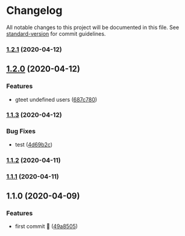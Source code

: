 # Changelog

All notable changes to this project will be documented in this file. See [standard-version](https://github.com/conventional-changelog/standard-version) for commit guidelines.

### [1.2.1](https://github.com/Spyna/spyna-ci-test/compare/v1.2.0...v1.2.1) (2020-04-12)

## [1.2.0](https://github.com/Spyna/spyna-ci-test/compare/v1.1.3...v1.2.0) (2020-04-12)


### Features

* gteet undefined users ([687c780](https://github.com/Spyna/spyna-ci-test/commit/687c780f445873cf14f766132881d72799606537))

### [1.1.3](https://github.com/Spyna/spyna-ci-test/compare/v1.1.2...v1.1.3) (2020-04-12)


### Bug Fixes

* test ([4d69b2c](https://github.com/Spyna/spyna-ci-test/commit/4d69b2c656175cbaca4d82922808776040c98b70))

### [1.1.2](https://github.com/Spyna/spyna-ci-test/compare/v1.1.1...v1.1.2) (2020-04-11)

### [1.1.1](https://github.com/Spyna/spyna-ci-test/compare/v1.1.0...v1.1.1) (2020-04-11)

## 1.1.0 (2020-04-09)


### Features

* first commit 🚀 ([49a8505](https://github.com/Spyna/spyna-ci-test/commit/49a85055514caba7a5d9a89b51480c25ef605c2c))
